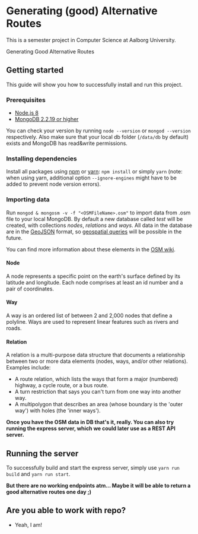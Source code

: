 # Generating (good) Alternative Routes
This is a semester project in Computer Science at Aalborg University.

Generating Good Alternative Routes

## Getting started
This guide will show you how to successfully install and run this project.

### Prerequisites
- [Node.js 8](https://nodejs.org/en/)
- [MongoDB 2.2.19 or higher](https://docs.mongodb.com/manual/installation/)

You can check your version by running `node --version` or `mongod --version` respectively. Also make sure that your local db folder (`/data/db` by default) exists and MongoDB has read&write permissions.

### Installing dependencies
Install all packages using [npm](https://www.npmjs.com/) or [yarn](https://yarnpkg.com/lang/en/): `npm install` or simply `yarn` (note: when using yarn, additional option `--ignore-engines` might have to be added to prevent node version errors).

### Importing data
Run `mongod & mongosm -v -f "<OSMFileName>.osm"` to import data from .osm file to your local MongoDB. By default a new database called _test_ will be created, with collections _nodes_, _relations_ and _ways_. All data in the database are in the [GeoJSON](http://geojson.org/) format, so [geospatial queries](https://docs.mongodb.com/manual/geospatial-queries/) will be possible in the future.

You can find more information about these elements in the [OSM wiki](https://wiki.openstreetmap.org/wiki/Elements).

#### Node
A node represents a specific point on the earth's surface defined by its latitude and longitude. Each node comprises at least an id number and a pair of coordinates.

#### Way
A way is an ordered list of between 2 and 2,000 nodes that define a polyline. Ways are used to represent linear features such as rivers and roads.

#### Relation
A relation is a multi-purpose data structure that documents a relationship between two or more data elements (nodes, ways, and/or other relations). Examples include:

- A route relation, which lists the ways that form a major (numbered) highway, a cycle route, or a bus route.
- A turn restriction that says you can't turn from one way into another way.
- A multipolygon that describes an area (whose boundary is the 'outer way') with holes (the 'inner ways').

**Once you have the OSM data in DB that's it, really. You can also try running the express server, which we could later use as a REST API server.**

## Running the server
To successfully build and start the express server, simply use `yarn run build` and `yarn run start`.

**But there are no working endpoints atm... Maybe it will be able to return a good alternative routes one day ;)**

## Are you able to work with repo?
- Yeah, I am!

